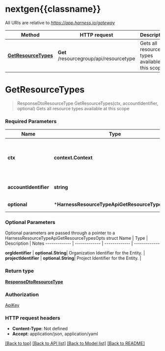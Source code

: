 # nextgen{{classname}}

All URIs are relative to *https://app.harness.io/gateway*

Method | HTTP request | Description
------------- | ------------- | -------------
[**GetResourceTypes**](HarnessResourceTypeApi.md#GetResourceTypes) | **Get** /resourcegroup/api/resourcetype | Gets all resource types available at this scope

# **GetResourceTypes**
> ResponseDtoResourceType GetResourceTypes(ctx, accountIdentifier, optional)
Gets all resource types available at this scope

### Required Parameters

Name | Type | Description  | Notes
------------- | ------------- | ------------- | -------------
 **ctx** | **context.Context** | context for authentication, logging, cancellation, deadlines, tracing, etc.
  **accountIdentifier** | **string**| Account Identifier for the Entity. | 
 **optional** | ***HarnessResourceTypeApiGetResourceTypesOpts** | optional parameters | nil if no parameters

### Optional Parameters
Optional parameters are passed through a pointer to a HarnessResourceTypeApiGetResourceTypesOpts struct
Name | Type | Description  | Notes
------------- | ------------- | ------------- | -------------

 **orgIdentifier** | **optional.String**| Organization Identifier for the Entity. | 
 **projectIdentifier** | **optional.String**| Project Identifier for the Entity. | 

### Return type

[**ResponseDtoResourceType**](ResponseDTOResourceType.md)

### Authorization

[ApiKey](../README.md#ApiKey)

### HTTP request headers

 - **Content-Type**: Not defined
 - **Accept**: application/json, application/yaml

[[Back to top]](#) [[Back to API list]](../README.md#documentation-for-api-endpoints) [[Back to Model list]](../README.md#documentation-for-models) [[Back to README]](../README.md)


